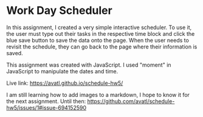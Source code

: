 # Work Day Scheduler

In this assignment, I created a very simple interactive scheduler. To use it, the user must type out their tasks in the respective time block and click the blue save button to save the data onto the page. When the user needs to revisit the schedule, they can go back to the page where their information is saved. 

This assignment was created with JavaScript. I used "moment" in JavaScript to manipulate the dates and time.

Live link: https://avatl.github.io/schedule-hw5/

I am still learning how to add images to a markdown, I hope to know it for the next assignment. Until then:
https://github.com/avatl/schedule-hw5/issues/1#issue-694152590
